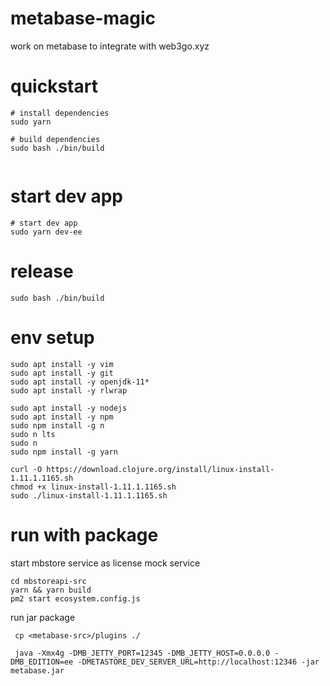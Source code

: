 # metabase-magic
work on metabase to integrate with web3go.xyz

# quickstart

```
# install dependencies
sudo yarn 

# build dependencies
sudo bash ./bin/build
 
```

# start dev app
```
# start dev app 
sudo yarn dev-ee

```

# release

```
sudo bash ./bin/build

```

# env setup
```
sudo apt install -y vim
sudo apt install -y git
sudo apt install -y openjdk-11*
sudo apt install -y rlwrap
	
sudo apt install -y nodejs
sudo apt install -y npm
sudo npm install -g n
sudo n lts
sudo n
sudo npm install -g yarn

curl -O https://download.clojure.org/install/linux-install-1.11.1.1165.sh
chmod +x linux-install-1.11.1.1165.sh
sudo ./linux-install-1.11.1.1165.sh

```

# run with package

start mbstore service as license mock service
```
cd mbstoreapi-src
yarn && yarn build
pm2 start ecosystem.config.js
```

run jar package
```
 cp <metabase-src>/plugins ./
  
 java -Xmx4g -DMB_JETTY_PORT=12345 -DMB_JETTY_HOST=0.0.0.0 -DMB_EDITION=ee -DMETASTORE_DEV_SERVER_URL=http://localhost:12346 -jar metabase.jar
 
```